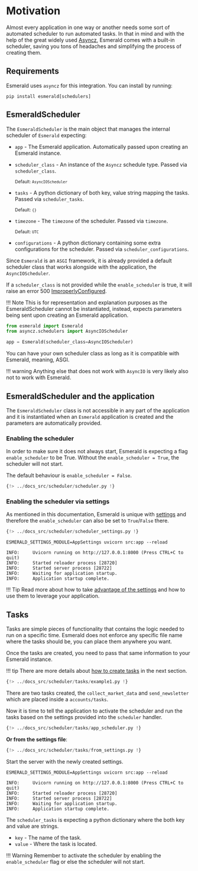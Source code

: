 # Motivation

Almost every application in one way or another needs some sort of automated scheduler to run automated tasks.
In that in mind and with the help of the great widely used
<a href='https://asyncz.tarsild.io' target='_blank'>Asyncz</a>, Esmerald comes with a built-in
scheduler, saving you tons of headaches and simplifying the process of creating them.

## Requirements

Esmerald uses `asyncz` for this integration. You can install by running:

```shell
pip install esmerald[schedulers]
```

## EsmeraldScheduler

The `EsmeraldScheduler` is the main object that manages the internal scheduler of `Esmerald` expecting:

* `app` - The Esmerald application. Automatically passed upon creating an Esmerald instance.
* `scheduler_class` - An instance of the `Asyncz` schedule type. Passed via `scheduler_class`.

    <sup>Default: `AsyncIOScheduler`</sup>

* `tasks` - A python dictionary of both key, value string mapping the tasks. Passed via
`scheduler_tasks`.

    <sup>Default: `{}`</sup>

* `timezone` - The `timezone` of the scheduler. Passed via `timezone`.

    <sup>Default: `UTC`</sup>

* `configurations` - A python dictionary containing some extra configurations for the scheduler.
Passed via `scheduler_configurations`.

Since `Esmerald` is an `ASGI` framework, it is already provided a default scheduler class that works alongside with
the application, the `AsyncIOScheduler`.

If a `scheduler_class` is not provided while the `enable_scheduler` is true, it will raise an error 500
[ImproperlyConfigured](../exceptions.md#improperlyconfigured).

!!! Note
    This is for representation and explanation purposes as the EsmeraldScheduler cannot be instantiated,
    instead, expects parameters being sent upon creating an Esmerald application.

```python hl_lines="4"
from esmerald import Esmerald
from asyncz.schedulers import AsyncIOScheduler

app = Esmerald(scheduler_class=AsyncIOScheduler)
```

You can have your own scheduler class as long as it is compatible with Esmerald, meaning, ASGI.

!!! warning
    Anything else that does not work with `AsyncIO` is very likely also not to work with Esmerald.

## EsmeraldScheduler and the application

The `EsmeraldScheduler` class is not accessible in any part of the application and it is instantiated when an `Esmerald`
application is created and the parameters are automatically provided.

### Enabling the scheduler

In order to make sure it does not always start, Esmerald is expecting a flag `enable_scheduler` to be True. Without
the `enable_scheduler = True`, the scheduler will not start. 

The default behaviour is `enable_scheduler = False`.

```python hl_lines="10"
{!> ../docs_src/scheduler/scheduler.py !}
```

### Enabling the scheduler via settings

As mentioned in this documentation, Esmerald is unique with [settings](../application/settings.md) and therefore
the `enable_scheduler` can also be set to `True`/`False` there.

```python hl_lines="6"
{!> ../docs_src/scheduler/scheduler_settings.py !}
```

```shell
ESMERALD_SETTINGS_MODULE=AppSettings uvicorn src:app --reload

INFO:     Uvicorn running on http://127.0.0.1:8000 (Press CTRL+C to quit)
INFO:     Started reloader process [28720]
INFO:     Started server process [28722]
INFO:     Waiting for application startup.
INFO:     Application startup complete.
```

!!! Tip
    Read more about how to take [advantage of the settings](../application/settings.md) and how to use them to leverage
    your application.

## Tasks

Tasks are simple pieces of functionality that contains the logic needed to run on a specific time.
Esmerald does not enforce any specific file name where the tasks should be, you can place them anywhere you want.

Once the tasks are created, you need to pass that same information to your Esmerald instance.

!!! tip
    There are more details about [how to create tasks](./handler.md) in the next section.

```python title="accounts/tasks.py"
{!> ../docs_src/scheduler/tasks/example1.py !}
```

There are two tasks created, the `collect_market_data` and `send_newsletter` which are placed inside a
`accounts/tasks`.

Now it is time to tell the application to activate the scheduler and run the tasks based on the settings provided
into the `scheduler` handler.

```python hl_lines="5-9"
{!> ../docs_src/scheduler/tasks/app_scheduler.py !}
```

**Or from the settings file**:

```python hl_lines="7 10-14"
{!> ../docs_src/scheduler/tasks/from_settings.py !}
```

Start the server with the newly created settings.

```shell
ESMERALD_SETTINGS_MODULE=AppSettings uvicorn src:app --reload

INFO:     Uvicorn running on http://127.0.0.1:8000 (Press CTRL+C to quit)
INFO:     Started reloader process [28720]
INFO:     Started server process [28722]
INFO:     Waiting for application startup.
INFO:     Application startup complete.
```

The `scheduler_tasks` is expecting a python dictionary where the both key and value are strings.

* `key` - The name of the task.
* `value` - Where the task is located.

!!! Warning
    Remember to activate the scheduler by enabling the `enable_scheduler` flag or else the scheduler will not
    start.
